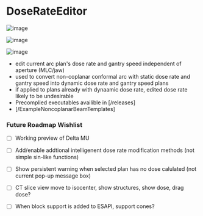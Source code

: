 # DoseRateEditor

![image](https://user-images.githubusercontent.com/78000769/226069013-a34d6001-5132-40af-a9d9-9218b1879bd5.png)

![image](https://user-images.githubusercontent.com/78000769/226070099-f5304c74-735c-42e7-998a-194466d78563.png)

![image](https://user-images.githubusercontent.com/78000769/226110675-884f5268-f19c-4adf-ab0a-3b94b20abd2b.png)

* edit current arc plan's dose rate and gantry speed independent of aperture (MLC/jaw) 
* used to convert non-coplanar conformal arc with static dose rate and gantry speed into dynamic dose rate and gantry speed plans
* if applied to plans already with dynaamic dose rate, edited dose rate likely to be undesirable
* Precomplied executables availible in [/releases]
* [/ExampleNoncoplanarBeamTemplates]

### Future Roadmap Wishlist
- [ ] Working preview of Delta MU
- [ ] Add/enable addtional intelligenent dose rate modification methods (not simple sin-like functions)
- [ ] Show persistent warning when selected plan has no dose calulated (not current pop-up message box)
- [ ] CT slice view move to isocenter, show structures, show dose, drag dose?
- [ ] When block support is added to ESAPI, support cones?

